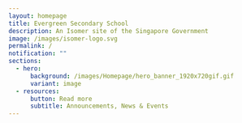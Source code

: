 ```yaml
---
layout: homepage
title: Evergreen Secondary School
description: An Isomer site of the Singapore Government
image: /images/isomer-logo.svg
permalink: /
notification: ""
sections:
  - hero:
      background: /images/Homepage/hero_banner_1920x720gif.gif
      variant: image
  - resources:
      button: Read more
      subtitle: Announcements, News & Events
---
```


